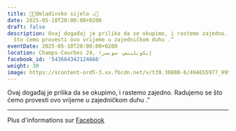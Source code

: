 ```yaml
---
title: 🍫🍪Omladinsko sijelo ☕️🍩
date: 2025-05-10T20:00:00+0200
draft: false
description: Ovaj događaj je prilika da se okupimo, i rastemo zajedno. Radujemo se
  što ćemo provesti ovo vrijeme u zajedničkom duhu .”
eventDate: 2025-05-10T20:00:00+0200
location: Champs-Courbes 24, ‏إيكوبلينس‏، ‏سويسرا‏
facebook_id: '543664342124666'
weight: 30
image: https://scontent-ord5-3.xx.fbcdn.net/v/t39.30808-6/494655977_999846225609310_4487878895912218163_n.jpg?_nc_cat=107&ccb=1-7&_nc_sid=9e60e4&_nc_ohc=bUqO2UwKtC4Q7kNvwHIN1iu&_nc_oc=AdlmY5Ji889sLggmjwphGoGd7nvJFbmX_nbs9-QxcE_lexBXL48HkSWzYr06Z5ko864&_nc_zt=23&_nc_ht=scontent-ord5-3.xx&edm=ABTKTjYEAAAA&_nc_gid=6R7OqBqrvyZ9jgR4kRhVUQ&oh=00_AfVajYovuO5aP8jWFuIijQLq_kwE3It8aZBXHpfJbescJQ&oe=68AC5398
---
```


Ovaj događaj je prilika da se okupimo, i rastemo zajedno. Radujemo se što ćemo provesti ovo vrijeme u zajedničkom duhu .”

---

Plus d'informations sur [Facebook](https://facebook.com/events/543664342124666)
